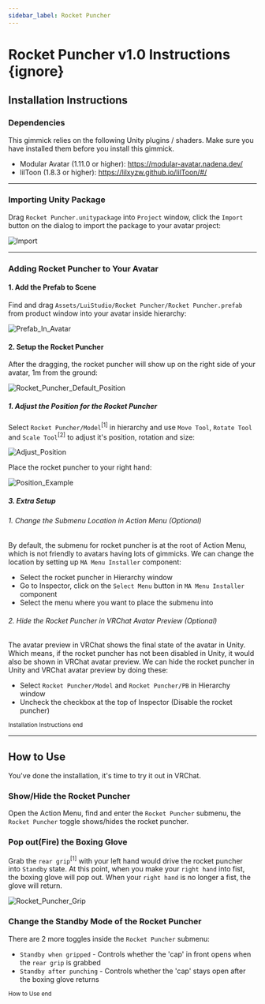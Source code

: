 ```yaml
---
sidebar_label: Rocket Puncher
---
```


# Rocket Puncher v1.0 Instructions {ignore}

## Installation Instructions

### Dependencies

This gimmick relies on the following Unity plugins / shaders. Make sure you have installed them before you install this gimmick.

- Modular Avatar (1.11.0 or higher): https://modular-avatar.nadena.dev/
- lilToon (1.8.3 or higher): https://lilxyzw.github.io/lilToon/#/

---

### Importing Unity Package

Drag `Rocket Puncher.unitypackage` into `Project` window, click the `Import` button on the dialog to import the package to your avatar project:

![Import](./Assets/Import.webp)

---

### Adding Rocket Puncher to Your Avatar

#### 1. Add the Prefab to Scene

Find and drag `Assets/LuiStudio/Rocket Puncher/Rocket Puncher.prefab` from product window into your avatar inside hierarchy:

![Prefab_In_Avatar](./Assets/Prefab_In_Avatar.webp)

#### 2. Setup the Rocket Puncher

After the dragging, the rocket puncher will show up on the right side of your avatar, 1m from the ground:

![Rocket_Puncher_Default_Position](./Assets/Rocket_Puncher_Default_Position.webp)

##### 1. Adjust the Position for the Rocket Puncher

Select `Rocket Puncher/Model`<sup>[1]</sup> in hierarchy and use `Move Tool`, `Rotate Tool` and `Scale Tool`<sup>[2]</sup> to adjust it's position, rotation and size:

![Adjust_Position](./Assets/Adjust_Position.webp)

Place the rocket puncher to your right hand:

![Position_Example](./Assets/Position_Example.webp)

##### 3. Extra Setup

###### 1. Change the Submenu Location in Action Menu (Optional)

By default, the submenu for rocket puncher is at the root of Action Menu, which is not friendly to avatars having lots of gimmicks. We can change the location by setting up `MA Menu Installer` component:

- Select the rocket puncher in Hierarchy window
- Go to Inspector, click on the `Select Menu` button in `MA Menu Installer` component
- Select the menu where you want to place the submenu into

###### 2. Hide the Rocket Puncher in VRChat Avatar Preview (Optional)

The avatar preview in VRChat shows the final state of the avatar in Unity. Which means, if the rocket puncher has not been disabled in Unity, it would also be shown in VRChat avatar preview. We can hide the rocket puncher in Unity and VRChat avatar preview by doing these:

- Select `Rocket Puncher/Model` and `Rocket Puncher/PB` in Hierarchy window
- Uncheck the checkbox at the top of Inspector (Disable the rocket puncher)

<sub>Installation Instructions end</sub>

---

## How to Use

You've done the installation, it's time to try it out in VRChat.

### Show/Hide the Rocket Puncher

Open the Action Menu, find and enter the `Rocket Puncher` submenu, the `Rocket Puncher` toggle shows/hides the rocket puncher.

### Pop out(Fire) the Boxing Glove

Grab the `rear grip`<sup>[1]</sup> with your left hand would drive the rocket puncher into `Standby` state. At this point, when you make your `right hand` into fist, the boxing glove will pop out. When your `right hand` is no longer a fist, the glove will return.

![Rocket_Puncher_Grip](./Assets/Rocket_Puncher_Grip.webp)

### Change the Standby Mode of the Rocket Puncher

There are 2 more toggles inside the `Rocket Puncher` submenu:

- `Standby when gripped` - Controls whether the 'cap' in front opens when the `rear grip` is grabbed
- `Standby after punching` - Controls whether the 'cap' stays open after the boxing glove returns

<sub>How to Use end</sub>